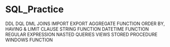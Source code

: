 # SQL_Practice
DDL
DQL
DML
JOINS
IMPORT EXPORT
AGGREGATE FUNCTION
ORDER BY, HAVING & LIMIT CLAUSE
STRING FUNCTION
DATETIME FUNCTION
REGULAR EXPRESSION
NASTED QUERIES
VIEWS
STORED PROCEDURE
WINDOWS FUNCTION
